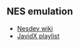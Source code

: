 ## NES emulation

* [ Nesdev wiki ]( https://wiki.nesdev.com/w/index.php/Nesdev_Wiki )
* [ JavidX playlist ]( https://www.youtube.com/playlist?list=PLrOv9FMX8xJHqMvSGB_9G9nZZ_4IgteYf )
